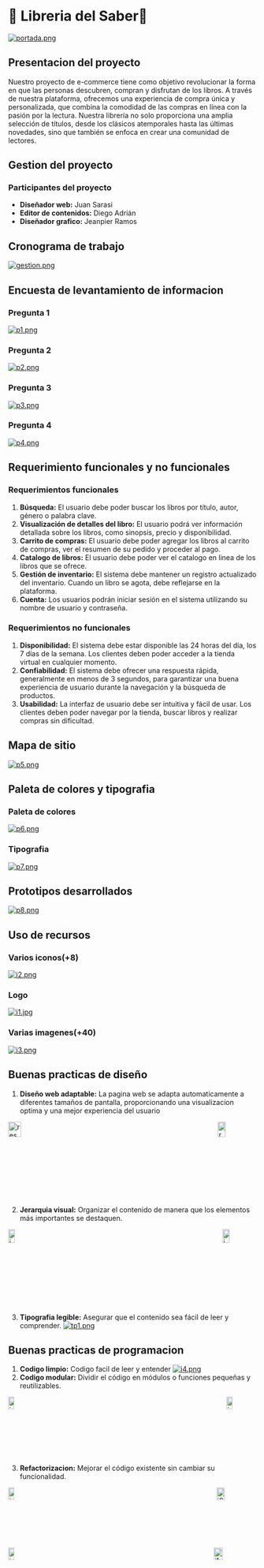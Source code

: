 # 📕 Libreria del Saber📕

[![portada.png](https://i.postimg.cc/63Yq6fX1/portada.png)](https://postimg.cc/dkZw4dD8)

## Presentacion del proyecto

Nuestro proyecto de e-commerce tiene como objetivo revolucionar la forma en que las personas descubren, compran y disfrutan de los libros. A través de nuestra plataforma, ofrecemos una experiencia de compra única y personalizada, que combina la comodidad de las compras en línea con la pasión por la lectura.
Nuestra librería no solo proporciona una amplia selección de títulos, desde los clásicos atemporales hasta las últimas novedades, sino que también se enfoca en crear una comunidad de lectores.

## Gestion del proyecto

### Participantes del proyecto

- **Diseñador web:** Juan Sarasi
- **Editor de contenidos:** Diego Adrián
- **Diseñador grafico:** Jeanpier Ramos

## Cronograma de trabajo

[![gestion.png](https://i.postimg.cc/Z54qNQ5D/gestion.png)](https://postimg.cc/fJqZnBXx)

## Encuesta de levantamiento de informacion

### Pregunta 1

[![p1.png](https://i.postimg.cc/Fsx36810/p1.png)](https://postimg.cc/9rrDRxdf)

### Pregunta 2

[![p2.png](https://i.postimg.cc/m2qBT2c4/p2.png)](https://postimg.cc/TprZ9xqN)

### Pregunta 3

[![p3.png](https://i.postimg.cc/CLZprTcQ/p3.png)](https://postimg.cc/SJpPj5F6)

### Pregunta 4

[![p4.png](https://i.postimg.cc/mgQqKbC8/p4.png)](https://postimg.cc/SnxDMbZM)

## Requerimiento funcionales y no funcionales

### Requerimientos funcionales

1. **Búsqueda:** El usuario debe poder buscar los libros por título, autor, género o palabra clave.
2. **Visualización de detalles del libro:** El usuario podrá ver información detallada sobre los libros, como sinopsis, precio y disponibilidad.
3. **Carrito de compras:** El usuario debe poder agregar los libros al carrito de compras, ver el resumen de su pedido y proceder al pago.
4. **Catalogo de libros:** El usuario debe poder ver el catalogo en linea de los libros que se ofrece.
5. **Gestión de inventario:** El sistema debe mantener un registro actualizado del inventario. Cuando un libro se agota, debe reflejarse en la plataforma.
6. **Cuenta:** Los usuarios podrán iniciar sesión en el sistema utilizando su nombre de usuario y contraseña.

### Requerimientos no funcionales

1. **Disponibilidad:** El sistema debe estar disponible las 24 horas del día, los 7 días de la semana. Los clientes deben poder acceder
   a la tienda virtual en cualquier momento.
2. **Confiabilidad:** El sistema debe ofrecer una respuesta rápida, generalmente en menos de 3 segundos, para garantizar
   una buena experiencia de usuario durante la navegación y la búsqueda de productos.
3. **Usabilidad:** La interfaz de usuario debe ser intuitiva y fácil de usar. Los clientes deben poder navegar
   por la tienda, buscar libros y realizar compras sin dificultad.

## Mapa de sitio

[![p5.png](https://i.postimg.cc/8z40HZhC/p5.png)](https://postimg.cc/TKy02qN8)

## Paleta de colores y tipografia

### Paleta de colores

[![p6.png](https://i.postimg.cc/zDkK3453/p6.png)](https://postimg.cc/s1vvN6MR)

### Tipografia

[![p7.png](https://i.postimg.cc/bwwTzptz/p7.png)](https://postimg.cc/qzWnwfwY)

## Prototipos desarrollados

[![p8.png](https://i.postimg.cc/sxnMKdDc/p8.png)](https://postimg.cc/zHgDXQhb)

## Uso de recursos

### Varios iconos(+8)

[![i2.png](https://i.postimg.cc/9FCWvrRn/i2.png)](https://postimg.cc/Z0stNYL8)

### Logo

[![i1.jpg](https://i.postimg.cc/FF2Scb6J/i1.jpg)](https://postimg.cc/z3F3Yh8J)

### Varias imagenes(+40)

[![i3.png](https://i.postimg.cc/d3vYPx1y/i3.png)](https://postimg.cc/dkWXGnGs)

## Buenas practicas de diseño

1. **Diseño web adaptable:** La pagina web se adapta automaticamente a diferentes tamaños de pantalla, proporcionando una visualizacion optima y una mejor experiencia del usuario
<div style="display: flex; justify-content: space-between;">
  <a href="https://postimg.cc/tsV6hTQ8">
    <img src="https://i.postimg.cc/2S0xNbHj/responsive1.png" alt="responsive1.png" style="width: 45%;" />
  </a>
  <a href="https://postimg.cc/PLg2mcRQ">
    <img src="https://i.postimg.cc/k44zdPNz/res2.png" alt="res2.png" style="width: 45%;" />
  </a>
</div>

2. **Jerarquia visual:** Organizar el contenido de manera que los elementos más importantes se destaquen.
<div style="display: flex; justify-content: space-between;">
  <a href="https://postimg.cc/dkcgqLwF">
    <img src="https://i.postimg.cc/tTsbNxcs/jv1.png" alt="jv1.png" style="width: 45%;" />
  </a>
  <a href="https://postimg.cc/JGzv4wVs">
    <img src="https://i.postimg.cc/5NBVg1sS/jv2.png" alt="jv2.png" style="width: 45%;" />
  </a>
</div>
<br>

3. **Tipografia legible:** Asegurar que el contenido sea fácil de leer y comprender.
   [![tp1.png](https://i.postimg.cc/QxH7K4SD/tp1.png)](https://postimg.cc/8jgcqbqX)

## Buenas practicas de programacion

1. **Codigo limpio:** Codigo facil de leer y entender
   [![i4.png](https://i.postimg.cc/vTRWQWF9/i4.png)](https://postimg.cc/KkNKf3Yv)
2. **Codigo modular:** Dividir el código en módulos o funciones pequeñas y reutilizables.
<div style="display: flex; justify-content: space-between;">
  <a href="https://postimg.cc/QFJrHQYt">
    <img src="https://i.postimg.cc/zG9D2pnn/i5.png" alt="i5.png" style="width: 45%;" />
  </a>
  <a href="https://postimg.cc/gn3CTyWD">
    <img src="https://i.postimg.cc/CL2wdJrW/i6.png" alt="i6.png" style="width: 45%;" />
  </a>
</div>

3. **Refactorizacion:** Mejorar el código existente sin cambiar su funcionalidad.
<div style="display: flex; justify-content: space-between;">
  <a href="https://postimg.cc/sM6w61vm">
    <img src="https://i.postimg.cc/W4jC4kVB/i7.png" alt="i7.png" style="width: 45%;" />
  </a>
  <a href="https://postimg.cc/Lg3Vz8cz">
    <img src="https://i.postimg.cc/NFWPvybP/i8.png" alt="i8.png" style="width: 45%; padding-right:20px;" />
  </a>
</div>
<div style="display: flex; justify-content: space-between;">
  <a href="https://postimg.cc/bZB90MBF">
    <img src="https://i.postimg.cc/nLHSxfYZ/i9.png" alt="i9.png" style="width: 45%;" />
  </a>
  <a href="https://postimg.cc/B8PcmpWZ">
    <img src="https://i.postimg.cc/R0XsVpXt/i10.png" alt="i10.png" style="width: 45%; padding-right:20px;" />
  </a>
</div>
